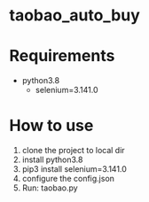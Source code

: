 # taobao_auto_buy

# Requirements
* python3.8
  * selenium=3.141.0
  
# How to use
1. clone the project to local dir
2. install python3.8 
3. pip3 install selenium=3.141.0
4. configure the config.json
5. Run: taobao.py
